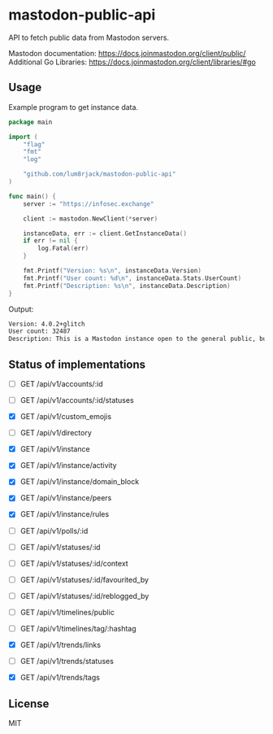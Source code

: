 # mastodon-public-api
API to fetch public data from Mastodon servers.

Mastodon documentation: https://docs.joinmastodon.org/client/public/
Additional Go Libraries: https://docs.joinmastodon.org/client/libraries/#go

## Usage

Example program to get instance data.

```go
package main

import (
	"flag"
	"fmt"
	"log"

	"github.com/lum8rjack/mastodon-public-api"
)

func main() {
	server := "https://infosec.exchange"

	client := mastodon.NewClient(*server)

	instanceData, err := client.GetInstanceData()
	if err != nil {
		log.Fatal(err)
	}

	fmt.Printf("Version: %s\n", instanceData.Version)
	fmt.Printf("User count: %d\n", instanceData.Stats.UserCount)
	fmt.Printf("Description: %s\n", instanceData.Description)
}
```

Output:
```bash
Version: 4.0.2+glitch
User count: 32487
Description: This is a Mastodon instance open to the general public, but may contain more than the usual amount of IT security discussions.
```

## Status of implementations

* [ ] GET /api/v1/accounts/:id
* [ ] GET /api/v1/accounts/:id/statuses
* [x] GET /api/v1/custom_emojis
* [ ] GET /api/v1/directory
* [x] GET /api/v1/instance
* [x] GET /api/v1/instance/activity
* [x] GET /api/v1/instance/domain_block
* [x] GET /api/v1/instance/peers
* [x] GET /api/v1/instance/rules
* [ ] GET /api/v1/polls/:id
* [ ] GET /api/v1/statuses/:id
* [ ] GET /api/v1/statuses/:id/context
* [ ] GET /api/v1/statuses/:id/favourited_by
* [ ] GET /api/v1/statuses/:id/reblogged_by
* [ ] GET /api/v1/timelines/public
* [ ] GET /api/v1/timelines/tag/:hashtag
* [x] GET /api/v1/trends/links
* [ ] GET /api/v1/trends/statuses
* [x] GET /api/v1/trends/tags


## License

MIT
